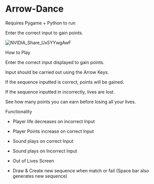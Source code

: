 # Arrow-Dance

Requires Pygame + Python to run

Enter the correct input to gain points.

![NVIDIA_Share_Ux5YYwgAwF](https://github.com/ConnorJ-Github/Arrow-Dance/assets/149539076/09264c7d-ce3e-4ca3-9bc0-e11acfb7e200)

How to Play

Enter the correct input displayed to gain points. 

Input should be carried out using the Arrow Keys.

If the sequence inputted is correct, points will be gained.

If the sequence inputted in incorrectly, lives are lost.

See how many points you can earn before losing all your lives.


Functionality

- Player life decreases on incorrect Input
- Player Points increase on correct Input
  
- Sound plays on correct Input
- Sound plays on Incorrect Input
  
- Out of Lives Screen

- Draw & Create new sequence when match or fail (Space bar also generates new sequence)
